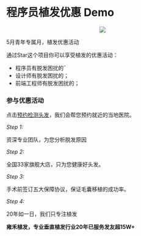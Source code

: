 # 程序员植发优惠 Demo

<p align="center"><img src="../yemian.gif" /></p>

5月青年专属月，植发优惠活动

通过Star这个项目你可以享受植发的优惠活动：

- 程序员有脱发困扰的¯
- 设计师有脱发困扰的；
- 前端工程师有脱发困扰的；


### 参与优惠活动

点击<a href="https://vipz1-hzfk12.kuaishang.cn/bs/im.htm?cas=116538___695870&fi=119083&sText=github&ref=github" target="_blank">预约检测头发</a>，我们会帮您预约就近的当地医院。

*Step 1:*

资深专业团队，为您分析脱发原因

*Step 2:*

全国33家旗舰大店，只为您健康好头发。

*Step 3:*

手术前签订五大保障协议，保证毛囊移植的成功率。 


*Step 4:*

20年如一日，我们只专注植发


**雍禾植发，专业垂直植发行业20年已服务发友超15W+**
